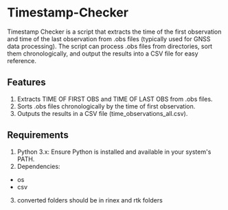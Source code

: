 # Timestamp-Checker
Timestamp Checker is a script that extracts the time of the first observation and time of the last observation from .obs files (typically used for GNSS data processing). The script can process .obs files from directories, sort them chronologically, and output the results into a CSV file for easy reference.
## Features
1. Extracts TIME OF FIRST OBS and TIME OF LAST OBS from .obs files.
2. Sorts .obs files chronologically by the time of first observation.
3. Outputs the results in a CSV file (time_observations_all.csv).
## Requirements
1. Python 3.x: Ensure Python is installed and available in your system's PATH.
2. Dependencies: 
* os
* csv
3. converted folders should be in rinex and rtk folders


